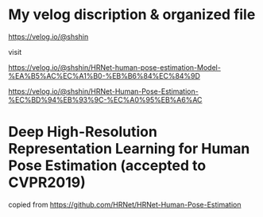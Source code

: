 # My velog discription & organized file 

https://velog.io/@shshin

visit 

https://velog.io/@shshin/HRNet-human-pose-estimation-Model-%EA%B5%AC%EC%A1%B0-%EB%B6%84%EC%84%9D

https://velog.io/@shshin/HRNet-Human-Pose-Estimation-%EC%BD%94%EB%93%9C-%EC%A0%95%EB%A6%AC

# Deep High-Resolution Representation Learning for Human Pose Estimation (accepted to CVPR2019)

copied from https://github.com/HRNet/HRNet-Human-Pose-Estimation
